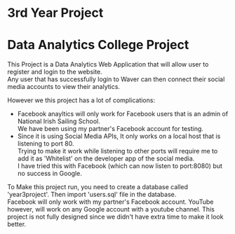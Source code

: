 # 3rd Year Project
# Data Analytics College Project

<p>
This Project is a Data Analytics Web Application that will allow user to register and login to the website.<br>
Any user that has successfully login to Waver can then connect their social media accounts to view their analytics.
</p>
<p>
However we this project has a lot of complications:
</p>
<ul>
<li>Facebook anayltics will only work for Facebook users that is an admin of National Irish Sailing School.<br>
    We have been using my partner's Facebook account for testing.</li>
<li>Since it is using Social Media APIs, It only works on a local host that is listening to port 80.<br>
    Trying to make it work while listening to other ports will require me to add it as 'Whitelist' on the developer app of the social media.<br>
    I have tried this with Facebook (which can now listen to port:8080) but no success in Google.</li>
</ul>

<p>
To Make this project run, you need to create a database called 'year3project'. Then import 'users.sql' file in the database.<br>
Facebook will only work with my partner's Facebook account. YouTube however, will work on any Google account with a youtube channel.
This project is not fully designed since we didn't have extra time to make it look better.
</p>
    


